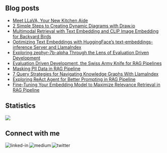 
## Blog posts
<!-- BLOG-POST-LIST:START -->
- [Meet LLaVA, Your New Kitchen Aide](https://levelup.gitconnected.com/meet-llava-your-new-kitchen-aide-fc7f067a5d60?source=rss-ce7cd5b8b74a------2)
- [2 Simple Steps to Creating Dynamic Diagrams with Draw.io](https://medium.com/@wenqiglantz/2-simple-steps-to-creating-dynamic-diagrams-with-draw-io-55afd66e0739?source=rss-ce7cd5b8b74a------2)
- [Multimodal Retrieval with Text Embedding and CLIP Image Embedding for Backyard Birds](https://levelup.gitconnected.com/multimodal-retrieval-with-text-embedding-and-clip-image-embedding-for-backyard-birds-599f19057a70?source=rss-ce7cd5b8b74a------2)
- [Optimizing Text Embeddings with HuggingFace’s text-embeddings-inference Server and LlamaIndex](https://levelup.gitconnected.com/optimizing-text-embeddings-with-huggingfaces-text-embeddings-inference-server-and-llamaindex-ef7df35882a4?source=rss-ce7cd5b8b74a------2)
- [Exploring zephyr-7b-alpha Through the Lens of Evaluation Driven Development](https://levelup.gitconnected.com/exploring-zephyr-7b-alpha-through-the-lens-of-evaluation-driven-development-faf69e9d9ec7?source=rss-ce7cd5b8b74a------2)
- [Evaluation Driven Development, the Swiss Army Knife for RAG Pipelines](https://levelup.gitconnected.com/evaluation-driven-development-the-swiss-army-knife-for-rag-pipelines-dba24218d47e?source=rss-ce7cd5b8b74a------2)
- [Masking PII Data in RAG Pipeline](https://betterprogramming.pub/masking-pii-data-in-rag-pipeline-326d2d330336?source=rss-ce7cd5b8b74a------2)
- [7 Query Strategies for Navigating Knowledge Graphs With LlamaIndex](https://betterprogramming.pub/7-query-strategies-for-navigating-knowledge-graphs-with-llamaindex-ed551863d416?source=rss-ce7cd5b8b74a------2)
- [Exploring ReAct Agent for Better Prompting in RAG Pipeline](https://betterprogramming.pub/exploring-react-agent-for-better-prompting-in-rag-pipeline-b231aae0ca7c?source=rss-ce7cd5b8b74a------2)
- [Fine-Tuning Your Embedding Model to Maximize Relevance Retrieval in RAG Pipeline](https://betterprogramming.pub/fine-tuning-your-embedding-model-to-maximize-relevance-retrieval-in-rag-pipeline-2ea3fa231149?source=rss-ce7cd5b8b74a------2)
<!-- BLOG-POST-LIST:END -->

## Statistics
<img src="https://github-readme-stats.vercel.app/api?username=wenqiglantz&theme=light">

## Connect with me
[<img align="left" alt="linked-in" src="https://img.shields.io/badge/linkedin-%230077B5.svg?&style=for-the-badge&logo=linkedin&logoColor=white" />](https://www.linkedin.com/in/wenqi-glantz-b5448a5a/)
[<img align="left" alt="medium" src="https://img.shields.io/badge/medium-%2312100E.svg?&style=for-the-badge&logo=medium&logoColor=white" />](https://medium.com/@wenqiglantz)
[<img align="left" alt="twitter" src="https://img.shields.io/badge/Twitter-blue?style=for-the-badge&logo=twitter&logoColor=white" />](https://twitter.com/@wenqi_glantz)
<br>
<br>
